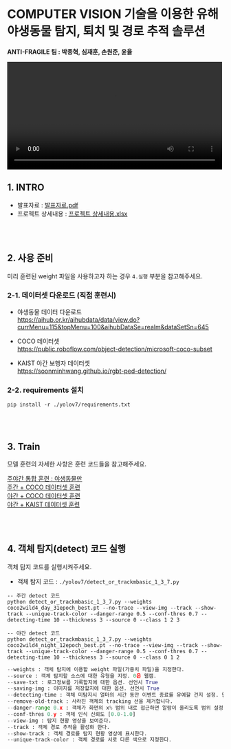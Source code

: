 # COMPUTER VISION 기술을 이용한 유해 야생동물 탐지, 퇴치 및 경로 추적 솔루션

**ANTI-FRAGILE 팀 : 박종혁, 심재훈, 손원준, 윤율**  

<video controls autoplay width="500">
<source src="./02. 서비스 동영상_anti_fragile.mp4">
</video>

## 1. INTRO

* 발표자료 : [발표자료.pdf](./01.%20%EB%B0%9C%ED%91%9C%EC%9E%90%EB%A3%8C_anti-fragile.pdf)  
* 프로젝트 상세내용 : [프로젝트 상세내용.xlsx](/04.%20%ED%94%84%EB%A1%9C%EC%A0%9D%ED%8A%B8%20%EC%83%81%EC%84%B8%EB%82%B4%EC%9A%A9_antifragile.xlsx)  

<br>
<br>

## 2. 사용 준비  

미리 훈련된 weight 파일을 사용하고자 하는 경우 `4.실행` 부분을 참고해주세요.  

### 2-1. 데이터셋 다운로드 (직접 훈련시)  

* 야생동물 데이터 다운로드  
https://aihub.or.kr/aihubdata/data/view.do?currMenu=115&topMenu=100&aihubDataSe=realm&dataSetSn=645  

* COCO 데이터셋  
https://public.roboflow.com/object-detection/microsoft-coco-subset  

* KAIST 야간 보행자 데이터셋  
https://soonminhwang.github.io/rgbt-ped-detection/  


### 2-2. requirements 설치  

```terminal
pip install -r ./yolov7/requirements.txt
```

<br>
<br>

## 3. Train  

모델 훈련의 자세한 사항은 훈련 코드들을 참고해주세요.  

[주야간 통합 훈련 : 야생동물만](/train/yolov7_train_%EC%95%BC%EC%83%9D%EB%8F%99%EB%AC%BC.ipynb)  
[주간 + COCO 데이터셋 훈련](/train/yolov7_train_coco%EA%B0%80%EC%A4%91%EC%B9%98%2B%EC%95%BC%EC%83%9D%EB%8F%99%EB%AC%BC4%EC%A2%85_%EC%A3%BC%EA%B0%84_%EC%A0%84%EC%9D%B4%ED%95%99%EC%8A%B5.ipynb)  
[야간 + COCO 데이터셋 훈련](/train/yolov7_train_coco%EA%B0%80%EC%A4%91%EC%B9%98%2B%EC%95%BC%EC%83%9D%EB%8F%99%EB%AC%BC4%EC%A2%85_%EC%95%BC%EA%B0%84_%EC%A0%84%EC%9D%B4%ED%95%99%EC%8A%B5.ipynb)  
[야간 + KAIST 데이터셋 훈련](/train/yolov7_train_KAIST%EC%95%BC%EA%B0%84%EB%B3%B4%ED%96%89%EC%9E%90%2B%EC%95%BC%EC%83%9D%EB%8F%99%EB%AC%BC4%EC%A2%85_%EC%95%BC%EA%B0%84_%EC%9D%BC%EB%B0%98%ED%95%99%EC%8A%B5.ipynb)  

<br>
<br>

## 4. 객체 탐지(detect) 코드 실행  

객체 탐지 코드를 실행시켜주세요.  
* 객체 탐지 코드 : `./yolov7/detect_or_trackmbasic_1_3_7.py`  

```terminal
-- 주간 detect 코드
python detect_or_trackmbasic_1_3_7.py --weights coco2wild4_day_31epoch_best.pt --no-trace --view-img --track --show-track --unique-track-color --danger-range 0.5 --conf-thres 0.7 --detecting-time 10 --thickness 3 --source 0 --class 1 2 3

-- 야간 detect 코드
python detect_or_trackmbasic_1_3_7.py --weights coco2wild4_night_12epoch_best.pt --no-trace --view-img --track --show-track --unique-track-color --danger-range 0.5 --conf-thres 0.7 --detecting-time 10 --thickness 3 --source 0 --class 0 1 2

```

```python
--weights : 객체 탐지에 이용할 weight 파일(가중치 파일)을 지정한다.
--source : 객체 탐지할 소스에 대한 유형을 지정. 0은 웹캠.
--save-txt : 로그정보를 기록할지에 대한 옵션. 선언시 True
--saving-img : 이미지를 저장할지에 대한 옵션. 선언시 True
--detecting-time : 객체 미탐지시 얼마의 시간 동안 이벤트 종료를 유예할 건지 설정. 단위는 초(sec)
--remove-old-track : 사라진 객체의 tracking 선을 제거합니다.
--danger-range 0.x : 객체가 화면의 x% 범위 내로 접근하면 알람이 울리도록 범위 설정 [0.0-1.0]
--conf-thres 0.y : 객체 인식 신뢰도 [0.0-1.0]
--view-img : 탐지 현황 영상을 보여준다.
--track : 객체 경로 추적을 활성화 한다.
--show-track : 객체 경로를 탐지 현황 영상에 표시한다.
--unique-track-color : 객체 경로를 서로 다른 색으로 지정한다.
```

